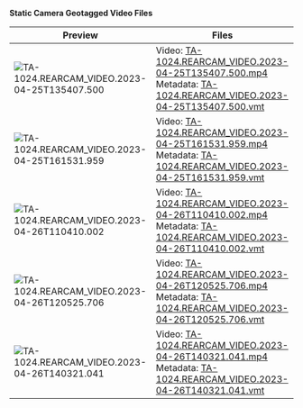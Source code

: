 **Static Camera Geotagged Video Files**

Preview | Files
--- | ---
![TA-1024.REARCAM_VIDEO.2023-04-25T135407.500](../../../StaticCameras/StaticCamera02/TA-1024.REARCAM_VIDEO.2023-04-25T135407.500.jpg) | Video: [TA-1024.REARCAM_VIDEO.2023-04-25T135407.500.mp4](https://hillyfields.s3.amazonaws.com/releases/scenegraph/bubble/StaticCamerasObfuscatedHb/StaticCamera02/TA-1024.REARCAM_VIDEO.2023-04-25T135407.500.mp4) <br/> Metadata: [TA-1024.REARCAM_VIDEO.2023-04-25T135407.500.vmt](./TA-1024.REARCAM_VIDEO.2023-04-25T135407.500.vmt)
![TA-1024.REARCAM_VIDEO.2023-04-25T161531.959](../../../StaticCameras/StaticCamera02/TA-1024.REARCAM_VIDEO.2023-04-25T161531.959.jpg) | Video: [TA-1024.REARCAM_VIDEO.2023-04-25T161531.959.mp4](https://hillyfields.s3.amazonaws.com/releases/scenegraph/bubble/StaticCamerasObfuscatedHb/StaticCamera02/TA-1024.REARCAM_VIDEO.2023-04-25T161531.959.mp4) <br/> Metadata: [TA-1024.REARCAM_VIDEO.2023-04-25T161531.959.vmt](./TA-1024.REARCAM_VIDEO.2023-04-25T161531.959.vmt)
![TA-1024.REARCAM_VIDEO.2023-04-26T110410.002](../../../StaticCameras/StaticCamera02/TA-1024.REARCAM_VIDEO.2023-04-26T110410.002.jpg) | Video: [TA-1024.REARCAM_VIDEO.2023-04-26T110410.002.mp4](https://hillyfields.s3.amazonaws.com/releases/scenegraph/bubble/StaticCamerasObfuscatedHb/StaticCamera02/TA-1024.REARCAM_VIDEO.2023-04-26T110410.002.mp4) <br/> Metadata: [TA-1024.REARCAM_VIDEO.2023-04-26T110410.002.vmt](./TA-1024.REARCAM_VIDEO.2023-04-26T110410.002.vmt)
![TA-1024.REARCAM_VIDEO.2023-04-26T120525.706](../../../StaticCameras/StaticCamera02/TA-1024.REARCAM_VIDEO.2023-04-26T120525.706.jpg) | Video: [TA-1024.REARCAM_VIDEO.2023-04-26T120525.706.mp4](https://hillyfields.s3.amazonaws.com/releases/scenegraph/bubble/StaticCamerasObfuscatedHb/StaticCamera02/TA-1024.REARCAM_VIDEO.2023-04-26T120525.706.mp4) <br/> Metadata: [TA-1024.REARCAM_VIDEO.2023-04-26T120525.706.vmt](./TA-1024.REARCAM_VIDEO.2023-04-26T120525.706.vmt)
![TA-1024.REARCAM_VIDEO.2023-04-26T140321.041](../../../StaticCameras/StaticCamera02/TA-1024.REARCAM_VIDEO.2023-04-26T140321.041.jpg) | Video: [TA-1024.REARCAM_VIDEO.2023-04-26T140321.041.mp4](https://hillyfields.s3.amazonaws.com/releases/scenegraph/bubble/StaticCamerasObfuscatedHb/StaticCamera02/TA-1024.REARCAM_VIDEO.2023-04-26T140321.041.mp4) <br/> Metadata: [TA-1024.REARCAM_VIDEO.2023-04-26T140321.041.vmt](./TA-1024.REARCAM_VIDEO.2023-04-26T140321.041.vmt)
